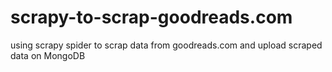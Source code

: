 # scrapy-to-scrap-goodreads.com
using scrapy spider to scrap data from goodreads.com and upload scraped data on MongoDB
